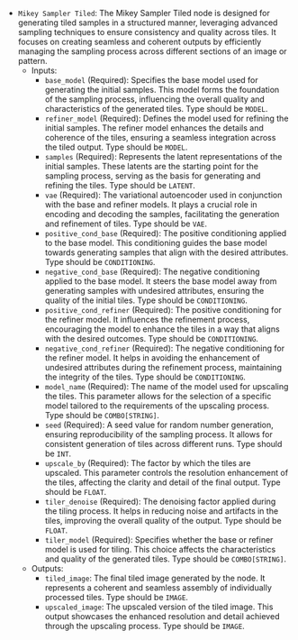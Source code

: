 - `Mikey Sampler Tiled`: The Mikey Sampler Tiled node is designed for generating tiled samples in a structured manner, leveraging advanced sampling techniques to ensure consistency and quality across tiles. It focuses on creating seamless and coherent outputs by efficiently managing the sampling process across different sections of an image or pattern.
    - Inputs:
        - `base_model` (Required): Specifies the base model used for generating the initial samples. This model forms the foundation of the sampling process, influencing the overall quality and characteristics of the generated tiles. Type should be `MODEL`.
        - `refiner_model` (Required): Defines the model used for refining the initial samples. The refiner model enhances the details and coherence of the tiles, ensuring a seamless integration across the tiled output. Type should be `MODEL`.
        - `samples` (Required): Represents the latent representations of the initial samples. These latents are the starting point for the sampling process, serving as the basis for generating and refining the tiles. Type should be `LATENT`.
        - `vae` (Required): The variational autoencoder used in conjunction with the base and refiner models. It plays a crucial role in encoding and decoding the samples, facilitating the generation and refinement of tiles. Type should be `VAE`.
        - `positive_cond_base` (Required): The positive conditioning applied to the base model. This conditioning guides the base model towards generating samples that align with the desired attributes. Type should be `CONDITIONING`.
        - `negative_cond_base` (Required): The negative conditioning applied to the base model. It steers the base model away from generating samples with undesired attributes, ensuring the quality of the initial tiles. Type should be `CONDITIONING`.
        - `positive_cond_refiner` (Required): The positive conditioning for the refiner model. It influences the refinement process, encouraging the model to enhance the tiles in a way that aligns with the desired outcomes. Type should be `CONDITIONING`.
        - `negative_cond_refiner` (Required): The negative conditioning for the refiner model. It helps in avoiding the enhancement of undesired attributes during the refinement process, maintaining the integrity of the tiles. Type should be `CONDITIONING`.
        - `model_name` (Required): The name of the model used for upscaling the tiles. This parameter allows for the selection of a specific model tailored to the requirements of the upscaling process. Type should be `COMBO[STRING]`.
        - `seed` (Required): A seed value for random number generation, ensuring reproducibility of the sampling process. It allows for consistent generation of tiles across different runs. Type should be `INT`.
        - `upscale_by` (Required): The factor by which the tiles are upscaled. This parameter controls the resolution enhancement of the tiles, affecting the clarity and detail of the final output. Type should be `FLOAT`.
        - `tiler_denoise` (Required): The denoising factor applied during the tiling process. It helps in reducing noise and artifacts in the tiles, improving the overall quality of the output. Type should be `FLOAT`.
        - `tiler_model` (Required): Specifies whether the base or refiner model is used for tiling. This choice affects the characteristics and quality of the generated tiles. Type should be `COMBO[STRING]`.
    - Outputs:
        - `tiled_image`: The final tiled image generated by the node. It represents a coherent and seamless assembly of individually processed tiles. Type should be `IMAGE`.
        - `upscaled_image`: The upscaled version of the tiled image. This output showcases the enhanced resolution and detail achieved through the upscaling process. Type should be `IMAGE`.
